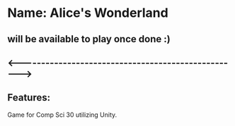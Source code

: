 # Name: Alice's Wonderland
## will be available to play once done :)
## <--------------------------------------------------->
## Features:

Game for Comp Sci 30 utilizing Unity. 
